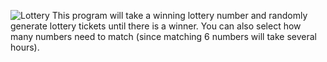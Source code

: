![Lottery](lotto.png)
This program will take a winning lottery number and randomly generate lottery tickets until there is a winner.  You can also select how many numbers need to match (since matching 6 numbers will take several hours).
